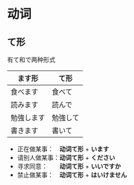 # 动词

## て形

有て和で两种形式

| ます形     | て形     |
| ---------- | -------- |
| 食べます   | 食べて   |
| 読みます   | 読んで   |
| 勉強します | 勉強して |
| 書きます   | 書いて   |

- 正在做某事：　**动词て形** + **います**
- 请别人做某事：**动词て形** + **ください**
- 寻求同意：　　**动词て形** + **いいですか**
- 禁止做某事：　**动词て形** + **はいけません**